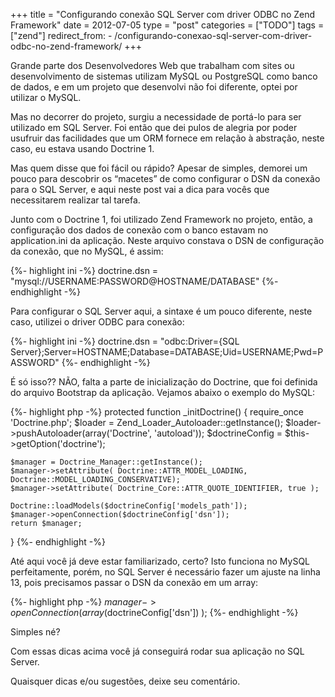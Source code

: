 +++
title = "Configurando conexão SQL Server com driver ODBC no Zend Framework"
date = 2012-07-05
type = "post"
categories = ["TODO"]
tags = ["zend"]
redirect_from:
    - /configurando-conexao-sql-server-com-driver-odbc-no-zend-framework/
+++

<p class="intro"><span class="dropcap">G</span>rande parte dos Desenvolvedores Web que trabalham com sites ou desenvolvimento de sistemas utilizam MySQL ou PostgreSQL como banco de dados, e em um projeto que desenvolvi não foi diferente, optei por utilizar o MySQL.</p>

Mas no decorrer do projeto, surgiu a necessidade de portá-lo para ser utilizado em SQL Server. Foi então que dei pulos de alegria por poder usufruir das facilidades que um ORM fornece em relação à abstração, neste caso, eu estava usando Doctrine 1.

Mas quem disse que foi fácil ou rápido? Apesar de simples, demorei um pouco para descobrir os “macetes” de como configurar o DSN da conexão para o SQL Server, e aqui neste post vai a dica para vocês que necessitarem realizar tal tarefa.

Junto com o Doctrine 1, foi utilizado Zend Framework no projeto, então, a configuração dos dados de conexão com o banco estavam no application.ini da aplicação. Neste arquivo constava o DSN de configuração da conexão, que no MySQL, é assim:

{%- highlight ini -%}
doctrine.dsn = "mysql://USERNAME:PASSWORD@HOSTNAME/DATABASE"
{%- endhighlight -%}

Para configurar o SQL Server aqui, a sintaxe é um pouco diferente, neste caso, utilizei o driver ODBC para conexão:

{%- highlight ini -%}
doctrine.dsn = "odbc:Driver={SQL Server};Server=HOSTNAME;Database=DATABASE;Uid=USERNAME;Pwd=PASSWORD"
{%- endhighlight -%}

É só isso?? NÃO, falta a parte de inicialização do Doctrine, que foi definida do arquivo Bootstrap da aplicação. Vejamos abaixo o exemplo do MySQL:

{%- highlight php -%}
protected function _initDoctrine()
{
    require_once 'Doctrine.php';
    $loader = Zend_Loader_Autoloader::getInstance();
    $loader->pushAutoloader(array('Doctrine', 'autoload'));
    $doctrineConfig = $this->getOption('doctrine');
 
    $manager = Doctrine_Manager::getInstance();
    $manager->setAttribute( Doctrine::ATTR_MODEL_LOADING, Doctrine::MODEL_LOADING_CONSERVATIVE);
    $manager->setAttribute( Doctrine_Core::ATTR_QUOTE_IDENTIFIER, true );
                 
    Doctrine::loadModels($doctrineConfig['models_path']);
    $manager->openConnection($doctrineConfig['dsn']);
    return $manager;
}
{%- endhighlight -%}

Até aqui você já deve estar familiarizado, certo? Isto funciona no MySQL perfeitamente, porém, no SQL Server é necessário fazer um ajuste na linha 13, pois precisamos passar o DSN da conexão em um array:

{%- highlight php -%}
$manager->openConnection( array($doctrineConfig['dsn']) );
{%- endhighlight -%}

Simples né?

Com essas dicas acima você já conseguirá rodar sua aplicação no SQL Server.

Quaisquer dicas e/ou sugestões, deixe seu comentário.